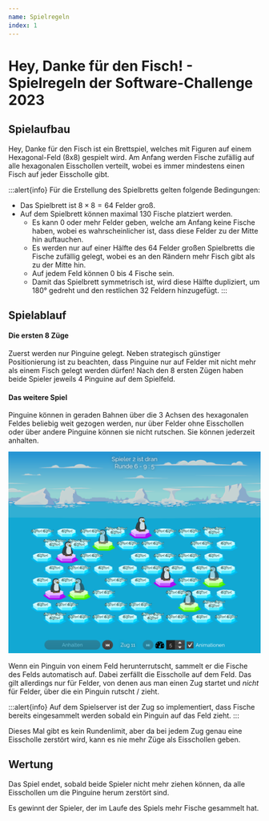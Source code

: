 ```yaml
---
name: Spielregeln
index: 1
---
```


# Hey, Danke für den Fisch! - Spielregeln der Software-Challenge 2023

## Spielaufbau

Hey, Danke für den Fisch ist ein Brettspiel, welches mit Figuren auf einem Hexagonal-Feld (8x8) gespielt wird.
Am Anfang werden Fische zufällig auf alle hexagonalen Eisschollen verteilt, wobei es immer mindestens einen Fisch auf jeder Eisscholle gibt.

:::alert{info}
Für die Erstellung des Spielbretts gelten folgende Bedingungen:

- Das Spielbrett ist $8\times8=64$ Felder groß.
- Auf dem Spielbrett können maximal $130$ Fische platziert werden.
    -   Es kann $0$ oder mehr Felder geben, 
        welche am Anfang keine Fische haben,
        wobei es wahrscheinlicher ist, 
        dass diese Felder zu der Mitte hin auftauchen.
    -   Es werden nur auf einer Hälfte des $64$ Felder großen Spielbretts die Fische zufällig gelegt, 
        wobei es an den Rändern mehr Fisch gibt als zu der Mitte hin.
    -   Auf jedem Feld können $0$ bis $4$ Fische sein.
    -   Damit das Spielbrett symmetrisch ist, 
        wird diese Hälfte dupliziert, 
        um $180°$ gedreht und den restlichen $32$ Feldern hinzugefügt.
:::

## Spielablauf

#### Die ersten 8 Züge

Zuerst werden nur Pinguine gelegt. Neben strategisch günstiger Positionierung ist zu beachten, dass Pinguine nur auf Felder mit nicht mehr als einem Fisch gelegt werden dürfen!
Nach den 8 ersten Zügen haben beide Spieler jeweils 4 Pinguine auf dem Spielfeld.

#### Das weitere Spiel

Pinguine können in geraden Bahnen über die 3 Achsen des hexagonalen Feldes beliebig weit gezogen werden, nur über Felder ohne Eisschollen oder über andere Pinguine können sie nicht rutschen. Sie können jederzeit anhalten.

![Spielfeld](/images/spiele/penguins/penguins_spielfeld.png "Spielfeld")

Wenn ein Pinguin von einem Feld herunterrutscht, sammelt er die Fische des Felds automatisch auf. Dabei zerfällt die Eisscholle auf dem Feld. Das gilt allerdings nur für Felder, von denen aus man einen Zug startet und *nicht* für Felder, über die ein Pinguin rutscht / zieht.

:::alert{info}
Auf dem Spielserver ist der Zug so implementiert, dass Fische bereits eingesammelt werden sobald ein Pinguin auf das Feld zieht.
:::

Dieses Mal gibt es kein Rundenlimit, aber da bei jedem Zug genau eine Eisscholle zerstört wird, kann es nie mehr Züge als Eisschollen geben.

## Wertung

Das Spiel endet, sobald beide Spieler nicht mehr ziehen können, da alle Eisschollen um die Pinguine herum zerstört sind.

Es gewinnt der Spieler, der im Laufe des Spiels mehr Fische gesammelt hat.
